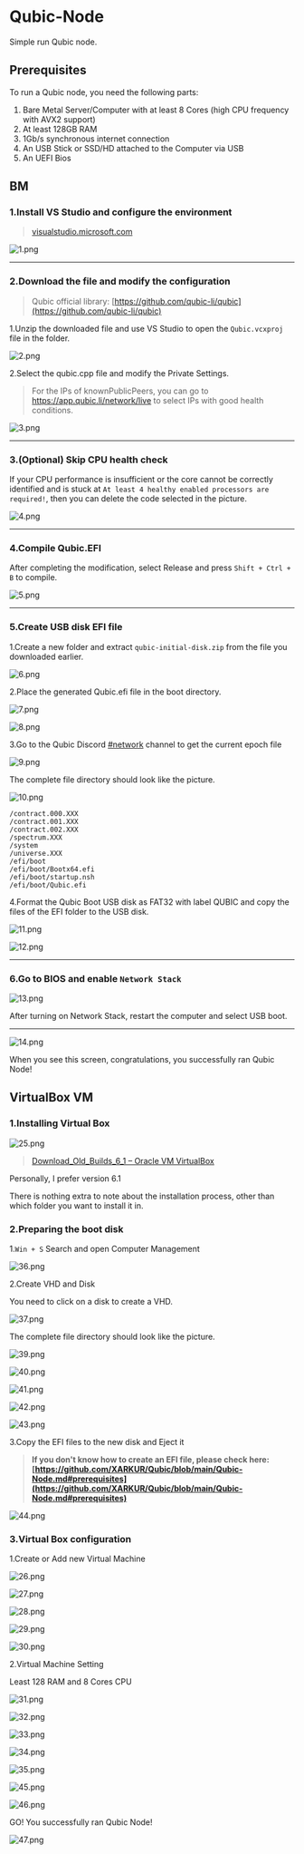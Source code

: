 # Qubic-Node

Simple run Qubic node.

## Prerequisites

To run a Qubic node, you need the following parts:

1. Bare Metal Server/Computer with at least 8 Cores (high CPU frequency with AVX2 support)
2. At least 128GB RAM
3. 1Gb/s synchronous internet connection
4. An USB Stick or SSD/HD attached to the Computer via USB
5. An UEFI Bios

## BM

### 1.Install VS Studio and configure the environment

> [visualstudio.microsoft.com](https://visualstudio.microsoft.com/)

![1.png](https://github.com/XARKUR/Qubic/blob/main/img/1.png?raw=true)

***

### 2.Download the file and modify the configuration

> Qubic official library: [https://github.com/qubic-li/qubic](https://github.com/qubic-li/qubic)

1.Unzip the downloaded file and use VS Studio to open the `Qubic.vcxproj` file in the folder.

![2.png](https://github.com/XARKUR/Qubic/blob/main/img/2.png?raw=true)



2.Select the qubic.cpp file and modify the Private Settings. 

> For the IPs of knownPublicPeers, you can go to https://app.qubic.li/network/live to select IPs with good health conditions.

![3.png](https://github.com/XARKUR/Qubic/blob/main/img/3.png?raw=true)

***

### 3.(Optional) Skip CPU health check

If your CPU performance is insufficient or the core cannot be correctly identified and is stuck at `At least 4 healthy enabled processors are required!`, then you can delete the code selected in the picture.

![4.png](https://github.com/XARKUR/Qubic/blob/main/img/4.png?raw=true)

***

### 4.Compile Qubic.EFI

After completing the modification, select Release and press `Shift + Ctrl + B` to compile.

![5.png](https://github.com/XARKUR/Qubic/blob/main/img/5.png?raw=true)

***

### 5.Create USB disk EFI file

1.Create a new folder and extract `qubic-initial-disk.zip` from the file you downloaded earlier.

![6.png](https://github.com/XARKUR/Qubic/blob/main/img/6.png?raw=true)



2.Place the generated Qubic.efi file in the boot directory.

![7.png](https://github.com/XARKUR/Qubic/blob/main/img/7.png?raw=true)

![8.png](https://github.com/XARKUR/Qubic/blob/main/img/8.png?raw=true)



3.Go to the Qubic Discord [#network](https://discord.com/channels/768887649540243497/768890555564163092) channel to get the current epoch file

![9.png](https://github.com/XARKUR/Qubic/blob/main/img/9.png?raw=true)



The complete file directory should look like the picture.

![10.png](https://github.com/XARKUR/Qubic/blob/main/img/10.png?raw=true)



```
/contract.000.XXX
/contract.001.XXX
/contract.002.XXX
/spectrum.XXX
/system
/universe.XXX
/efi/boot
/efi/boot/Bootx64.efi
/efi/boot/startup.nsh
/efi/boot/Qubic.efi
```



4.Format the Qubic Boot USB disk as FAT32 with label QUBIC and copy the files of the EFI folder to the USB disk.

![11.png](https://github.com/XARKUR/Qubic/blob/main/img/11.png?raw=true)

![12.png](https://github.com/XARKUR/Qubic/blob/main/img/12.png?raw=true)

***

### 6.Go to BIOS and enable `Network Stack`

![13.png](https://github.com/XARKUR/Qubic/blob/main/img/13.png?raw=true)

After turning on Network Stack, restart the computer and select USB boot.

***

![14.png](https://github.com/XARKUR/Qubic/blob/main/img/14.png?raw=true)

When you see this screen, congratulations, you successfully ran Qubic Node!

## VirtualBox VM

### 1.Installing Virtual Box

![25.png](https://github.com/XARKUR/Qubic/blob/main/img/25.png?raw=true)

> [Download_Old_Builds_6_1 – Oracle VM VirtualBox](https://www.virtualbox.org/wiki/Download_Old_Builds_6_1)

Personally, I prefer version 6.1

There is nothing extra to note about the installation process, other than which folder you want to install it in.



### 2.Preparing the boot disk

1.`Win + S` Search and open Computer Management

![36.png](https://github.com/XARKUR/Qubic/blob/main/img/36.png?raw=true)



2.Create VHD and Disk

You need to click on a disk to create a VHD.

![37.png](https://github.com/XARKUR/Qubic/blob/main/img/37.png?raw=true)

The complete file directory should look like the picture.

![39.png](https://github.com/XARKUR/Qubic/blob/main/img/39.png?raw=true)

![40.png](https://github.com/XARKUR/Qubic/blob/main/img/40.png?raw=true)

![41.png](https://github.com/XARKUR/Qubic/blob/main/img/41.png?raw=true)

![42.png](https://github.com/XARKUR/Qubic/blob/main/img/42.png?raw=true)

![43.png](https://github.com/XARKUR/Qubic/blob/main/img/43.png?raw=true)



3.Copy the EFI files to the new disk and Eject it

> **If you don't know how to create an EFI file, please check here: [https://github.com/XARKUR/Qubic/blob/main/Qubic-Node.md#prerequisites](https://github.com/XARKUR/Qubic/blob/main/Qubic-Node.md#prerequisites)**

![44.png](https://github.com/XARKUR/Qubic/blob/main/img/44.png?raw=true)



### 3.Virtual Box configuration

1.Create or Add new Virtual Machine

![26.png](https://github.com/XARKUR/Qubic/blob/main/img/26.png?raw=true)

![27.png](https://github.com/XARKUR/Qubic/blob/main/img/27.png?raw=true)

![28.png](https://github.com/XARKUR/Qubic/blob/main/img/28.png?raw=true)

![29.png](https://github.com/XARKUR/Qubic/blob/main/img/29.png?raw=true)

![30.png](https://github.com/XARKUR/Qubic/blob/main/img/30.png?raw=true)



2.Virtual Machine Setting

Least 128 RAM and 8 Cores CPU

![31.png](https://github.com/XARKUR/Qubic/blob/main/img/31.png?raw=true)

![32.png](https://github.com/XARKUR/Qubic/blob/main/img/32.png?raw=true)

![33.png](https://github.com/XARKUR/Qubic/blob/main/img/33.png?raw=true)

![34.png](https://github.com/XARKUR/Qubic/blob/main/img/34.png?raw=true)

![35.png](https://github.com/XARKUR/Qubic/blob/main/img/35.png?raw=true)

![45.png](https://github.com/XARKUR/Qubic/blob/main/img/45.png?raw=true)

![46.png](https://github.com/XARKUR/Qubic/blob/main/img/46.png?raw=true)



GO! You successfully ran Qubic Node!

![47.png](https://github.com/XARKUR/Qubic/blob/main/img/47.png?raw=true)
